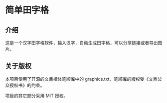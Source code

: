 # 简单田字格

## 介绍

这是一个汉字田字格软件，输入汉字，自动生成田字格，可以分享链接或者导出图片。

## 关于版权

本项目使用了开源的文鼎楷体笔顺库中的 graphics.txt，笔顺库的版权受《文鼎公众授权书》的约束。

项目的其它部分采用 MIT 授权。
